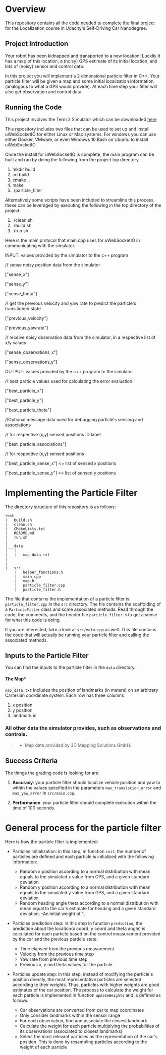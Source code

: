 # Overview
This repository contains all the code needed to complete the final project for the Localization course in Udacity's Self-Driving Car Nanodegree.


## Project Introduction
Your robot has been kidnapped and transported to a new location! Luckily it has a map of this location, a (noisy) GPS estimate of its initial location, and lots of (noisy) sensor and control data.

In this project you will implement a 2 dimensional particle filter in C++. Your particle filter will be given a map and some initial localization information (analogous to what a GPS would provide). At each time step your filter will also get observation and control data.

## Running the Code
This project involves the Term 2 Simulator which can be downloaded [here](https://github.com/udacity/self-driving-car-sim/releases)

This repository includes two files that can be used to set up and install uWebSocketIO for either Linux or Mac systems. For windows you can use either Docker, VMware, or even Windows 10 Bash on Ubuntu to install uWebSocketIO.

Once the install for uWebSocketIO is complete, the main program can be built and ran by doing the following from the project top directory.

1. mkdir build
2. cd build
3. cmake ..
4. make
5. ./particle_filter

Alternatively some scripts have been included to streamline this process, these can be leveraged by executing the following in the top directory of the project:

1. ./clean.sh
2. ./build.sh
3. ./run.sh


Here is the main protocol that main.cpp uses for uWebSocketIO in communicating with the simulator.

INPUT: values provided by the simulator to the c++ program

// sense noisy position data from the simulator

["sense_x"]

["sense_y"]

["sense_theta"]

// get the previous velocity and yaw rate to predict the particle's transitioned state

["previous_velocity"]

["previous_yawrate"]

// receive noisy observation data from the simulator, in a respective list of x/y values

["sense_observations_x"]

["sense_observations_y"]


OUTPUT: values provided by the c++ program to the simulator

// best particle values used for calculating the error evaluation

["best_particle_x"]

["best_particle_y"]

["best_particle_theta"]

//Optional message data used for debugging particle's sensing and associations

// for respective (x,y) sensed positions ID label

["best_particle_associations"]

// for respective (x,y) sensed positions

["best_particle_sense_x"] <= list of sensed x positions

["best_particle_sense_y"] <= list of sensed y positions



# Implementing the Particle Filter
The directory structure of this repository is as follows:

```
root
|   build.sh
|   clean.sh
|   CMakeLists.txt
|   README.md
|   run.sh
|
|___data
|   |   
|   |   map_data.txt
|   
|   
|___src
    |   helper_functions.h
    |   main.cpp
    |   map.h
    |   particle_filter.cpp
    |   particle_filter.h
```

The file that contains the implementation of a particle filter is `particle_filter.cpp` in the `src` directory. The file contains the scaffolding of a `ParticleFilter` class and some associated methods. Read through the code, the comments, and the header file `particle_filter.h` to get a sense for what this code is doing.

If you are interested, take a look at `src/main.cpp` as well. This file contains the code that will actually be running your particle filter and calling the associated methods.

## Inputs to the Particle Filter
You can find the inputs to the particle filter in the `data` directory.

#### The Map*
`map_data.txt` includes the position of landmarks (in meters) on an arbitrary Cartesian coordinate system. Each row has three columns
1. x position
2. y position
3. landmark id

### All other data the simulator provides, such as observations and controls.

> * Map data provided by 3D Mapping Solutions GmbH.

## Success Criteria
The things the grading code is looking for are:


1. **Accuracy**: your particle filter should localize vehicle position and yaw to within the values specified in the parameters `max_translation_error` and `max_yaw_error` in `src/main.cpp`.

2. **Performance**: your particle filter should complete execution within the time of 100 seconds.


# General process for the particle filter

Here is how the particle filter is implemented:

- Particles initialization: in this step, in function `init`, the number of particles are defined and each particle is initialized with the following information:
    - Random x position according to a normal distribution with mean equals to the simulated x value from GPS, and a given standard deviation
    - Random y position according to a normal distribution with mean equals to the simulated y value from GPS, and a given standard deviation
    - Random heading angle theta according to a normal distribution with mean equal to the car's estimate for heading and a given standard deviation.
    -An initial weight of 1.
    
- Particles prediction step: In this step in function `prediction`, the prediction about the location(x coord, y coord and theta angle) is calculated for each particle based on the control measurement provided by the car and the previous particle state:
    - Time elapsed from the previous measurement
    - Velocity from the previous time step
    - Yaw rate from previous time step
    - Previous x, y and theta values for the particle
    
 - Particles update step: In this step, instead of modifying the particle's position directly, the most representative particles are selected according to their weights. Thus, particles with higher weights are good estimates of the car position. The process to calculate the weight for each particle is implemented in function `updateWeights` and is defined as follows:
    - Car observations are converted from car to map coordinates
    - Only consider landmarks within the sensor range
    - For each observation, find and associate the closest landmark
    - Calculate the weight for each particle multiplying the probabilities of its observations (associated to closest landmarks)
    - Select the most relevant particles as the representation of the car's position. This is done by resampling particles according to the weight of each particle 